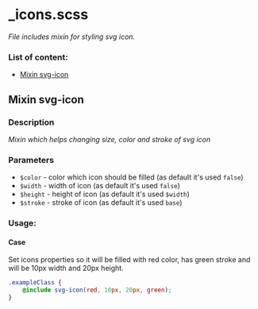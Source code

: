 # _icons.scss
_File includes mixin for styling svg icon._

### List of content:

- [Mixin svg-icon](#mixin-svg-icon)


## Mixin svg-icon

### Description
_Mixin which helps changing size, color and stroke of svg icon_

### Parameters
- `$color` - color which icon should be filled (as default it's used ```false```)
- `$width` - width of icon (as default it's used ```false```)
- `$height` - height of icon (as default it's used ```$width```)
- `$stroke` - stroke of icon (as default it's used ```base```)

### Usage: 


#### Case
Set icons properties so it will be filled with red color, has green stroke and will be 10px width and 20px height.

```scss
.exampleClass {
    @include svg-icon(red, 10px, 20px, green);
}
```
